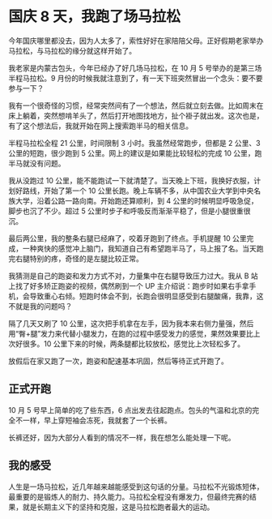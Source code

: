 # 国庆 8 天，我跑了场马拉松

今年国庆哪里都没去，因为人太多了，索性好好在家陪陪父母。正好假期老家举办马拉松，与马拉松的缘分就这样开始了。

我老家是内蒙古包头，今年已经办了好几场马拉松，在 10 月 5 号举办的是第三场半程马拉松。9 月份的时候我就注意到了，有一天下班突然冒出一个念头：要不要参与一下？

我有一个很奇怪的习惯，经常突然间有了一个想法，然后就立刻去做。比如周末在床上躺着，突然想啃羊头了，然后打开地图找地方，扯个褂子就出发。这次也是，有了这个想法后，我就开始在网上搜索跑半马的相关信息。

半程马拉松全程 21 公里，时间限制 3 小时。我虽然经常跑步，但都是 2 公里、3 公里的短跑，很少跑到 5 公里。网上的建议是如果能比较轻松的完成 10 公里，跑半马就没有问题。

我从没跑过 10 公里，能不能跑试一下就清楚了。当天晚上下班，我换好衣服，计划好路线，开始了第一个 10 公里长跑。晚上车辆不多，从中国农业大学到中央名族大学，沿着公路一路向南。开始跑还算顺利，到 4 公里的时候明显呼吸急促，脚步也沉了不少。超过 5 公里时步子和呼吸反而渐渐平稳了，但是小腿很重很沉。

最后两公里，我的整条右腿已经麻了，咬着牙跑到了终点。手机提醒 10 公里完成，一种爽快的感觉冲上脑门，我知道自己有希望跑半马了，马上报了名。当天跑完右腿特别的疼，奇怪的是左腿比较正常。

我猜测是自己的跑姿和发力方式不对，力量集中在右腿导致压力过大。我从 B 站上找了好多矫正跑姿的视频，偶然刷到一个 UP 主介绍说：跑步时如果右手拿手机，会导致重心右倾。短跑时体会不到，长跑会很明显感受到右腿酸痛，我靠，这不就是我的问题吗？

隔了几天又刷了 10 公里，这次把手机拿在左手，因为我本来右侧力量强，然后用“臀+腿”发力来代替小腿发力，在跑的过程中感受发力的感觉，果然效果要比上次好很多。10 公里下来的时候，两条腿都比较放松，感觉比上次轻松多了。

放假后在家又跑了一次，跑姿和配速基本巩固，然后等待正式开跑了。

## 正式开跑

10 月 5 号早上简单的吃了些东西，6 点出发去往起跑点。包头的气温和北京的完全不一样，早上穿短袖会冻死，我就套了一个长裤。

长裤还好，因为大部分人看到的情况不一样，我在想怎么能处理一下呢。

## 我的感受

人生是一场马拉松，近几年越来越能感受到这句话的分量。马拉松不光锻炼短体，最重要的是锻炼人的耐力、持久能力。马拉松全程没有爆发力，但最终完赛的结果，就是长期主义下的坚持和克服，这是马拉松跑者最大的运动。
